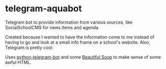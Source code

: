 # telegram-aquabot

Telegram bot to provide information from various sources, like SocialSchoolCMS for news items and agenda.

Created because I wanted to have the information come to me instead of having to go and look at a small info frame on a school's website. Also, Telegram is pretty cool.

Uses [python-telegram-bot](https://github.com/python-telegram-bot/python-telegram-bot) and some [Beautiful Soup](https://www.crummy.com/software/BeautifulSoup/) to make sense of some awful HTML.
